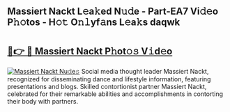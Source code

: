 ## Massiert Nackt L𝚎a𝚔ed N𝚞𝚍e - Part-EA7 Vi𝚍𝚎o P𝚑𝚘tos - H𝚘𝚝 O𝚗𝚕yf𝚊ns L𝚎a𝚔s daqwk

# <h2><a href="http://kff5d5g.oniu.top/?m=Massiert+Nackt">🔗👉 🔴 Massiert Nackt P𝚑ot𝚘𝚜 V𝚒d𝚎o</a></h2>

[![Massiert Nackt Nu𝚍e𝚜](https://i.imgur.com/0qMVB7G.gif)](http://kff5d5g.oniu.top/?m=Massiert+Nackt)
Social media thought leader Massiert Nackt, recognized for disseminating dance and lifestyle information, featuring presentations and blogs. Skilled contortionist partner Massiert Nackt, celebrated for their remarkable abilities and accomplishments in contorting their body with partners.  
